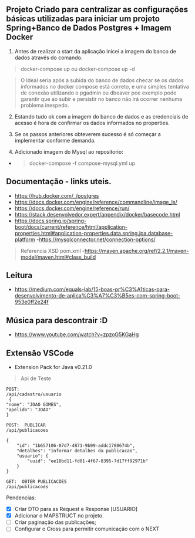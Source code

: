 ## Projeto Criado para centralizar as configurações básicas utilizadas para iniciar um projeto Spring+Banco de Dados Postgres + Imagem Docker

1. Antes de realizar o start da aplicação inicei a imagem do banco de dados através do comando.

> docker-compose up ou docker-compose up -d

> O Ideal seria após a subida do banco de dados checar se os dados informados no docker compose está correto, e uma simples tentativa de conexão utilizando o pgadmin ou dbeaver poe exemplo pode garantir que ao subir e persistir no banco não irá ocorrer nenhuma problema inespedo.

2. Estando tudo ok com a imagem do banco de dados e as credenciais de acesso é hora de confirmar os dados informados no
   properties.

3. Se os passos anteriores obteverem sucesso é só começar a implementar conforme demanda.

4. Adicionado imagem do Mysql ao repositorio:

-  > docker-compose -f compose-mysql.yml up

## Documentação - links uteis.

- https://hub.docker.com/_/postgres
- https://docs.docker.com/engine/reference/commandline/image_ls/
- https://docs.docker.com/engine/reference/run/
- https://stack.desenvolvedor.expert/appendix/docker/basecode.html
- https://docs.spring.io/spring-boot/docs/current/reference/html/application-properties.html#application-properties.data.spring.jpa.database-platform
  -https://mysqlconnector.net/connection-options/

> Referencia XSD pom.xml -https://maven.apache.org/ref/2.2.1/maven-model/maven.html#class_build

## Leitura

- https://medium.com/equals-lab/15-boas-pr%C3%A1ticas-para-desenvolvimento-de-aplica%C3%A7%C3%B5es-com-spring-boot-953e0ff2e24f

## Música para descontrair :D

- https://www.youtube.com/watch?v=zpzoG5KGaHg

## Extensão VSCode

- Extension Pack for Java v0.21.0

> Api de Teste
>

```
POST:
/api/cadastro/usuario
 {
"nome": "JOAO GOMES",
"apelido": "JOAO"
}

```

```
POST:  PUBLICAR
/api/publicacoes

{
    "id": "1b657106-07d7-4871-9b99-addc1780674b",
    "detalhes": "informar detalhes da publicacao",
    "usuario": {
        "uuid": "ee18bd11-fd81-4f67-8395-7d17ff92971b"
    }
}

```

```
GET:  OBTER PUBLICACÕES
/api/publicacoes
```

Pendencias:

- [x] Criar DTO para as Request e Response [USUARIO]
- [x] Adicionar o MAPSTRUCT no projeto.
- [ ] Criar paginação das publicações;
- [ ] Configurar o Cross para permitir comunicação com o NEXT
